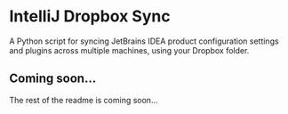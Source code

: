 # IntelliJ Dropbox Sync


A Python script for syncing JetBrains IDEA product configuration settings and plugins across multiple machines, using your Dropbox folder.

## Coming soon...

The rest of the readme is coming soon...
